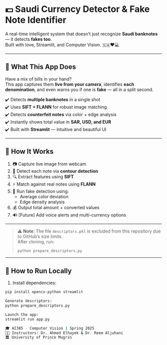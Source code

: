 # 💵 Saudi Currency Detector & Fake Note Identifier

A real-time intelligent system that doesn't just recognize **Saudi banknotes** — it detects **fakes too**.  
Built with love, Streamlit, and Computer Vision. 🇸🇦❤️💻

---

## 🎯 What This App Does

Have a mix of bills in your hand?  
This app captures them **live from your camera**, identifies **each denomination**, and even warns you if one is **fake** — all in a split second.

✔️ Detects **multiple banknotes** in a single shot  
✔️ Uses **SIFT + FLANN** for robust image matching  
✔️ Detects **counterfeit notes** via color + edge analysis  
✔️ Instantly shows total value in **SAR, USD, and EUR**  
✔️ Built with **Streamlit** — intuitive and beautiful UI

---

## 📸 How It Works

1. 📷 Capture live image from webcam  
2. 🧠 Detect each note via **contour detection**  
3. 🔍 Extract features using **SIFT**  
4. ⚡ Match against real notes using **FLANN**  
5. 🧪 Run fake detection using:
   - Average color deviation
   - Edge density analysis  
6. 💰 Output total amount + converted values  
7. 🔊 [Future] Add voice alerts and multi-currency options

---

> ⚠️ **Note**: The file `descriptors.pkl` is excluded from this repository due to GitHub’s size limits.  
> After cloning, run:  
> ```bash
> python prepare_descriptors.py
> ```

---

## 🚀 How to Run Locally

1. Install dependencies:
```bash
pip install opencv-python streamlit

Generate descriptors:
python prepare_descriptors.py

Launch the app:
streamlit run app.py

🎓 AI385 - Computer Vision | Spring 2025
🧑‍🏫 Instructors: Dr. Ahmed Elhayek & Dr. Reem Aljuhani
🏛️ University of Prince Mugrin


